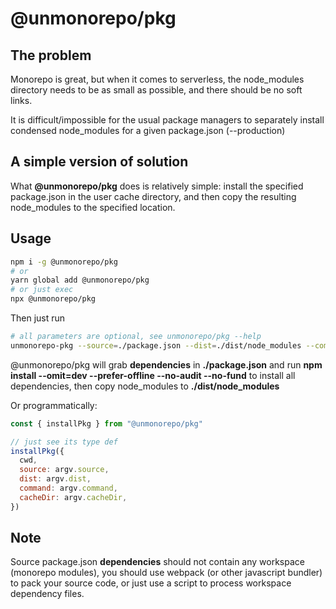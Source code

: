 # @unmonorepo/pkg


## The problem

Monorepo is great, but when it comes to serverless, the node_modules directory needs to be as small as possible, and there should be no soft links.

It is difficult/impossible for the usual package managers to separately install condensed node_modules for a given package.json (--production)

## A simple version of solution

What **@unmonorepo/pkg** does is relatively simple: install the specified package.json in the user cache directory, and then copy the resulting node_modules to the specified location.

## Usage

```bash
npm i -g @unmonorepo/pkg
# or
yarn global add @unmonorepo/pkg
# or just exec
npx @unmonorepo/pkg
```

Then just run

```bash
# all parameters are optional, see unmonorepo/pkg --help
unmonorepo-pkg --source=./package.json --dist=./dist/node_modules --command="npm install --omit=dev --prefer-offline --no-audit --no-fund"
```

@unmonorepo/pkg will grab **dependencies** in **./package.json** and run **npm install --omit=dev --prefer-offline --no-audit --no-fund** to install all dependencies, then copy node_modules to **./dist/node_modules**

Or programmatically:

```js
const { installPkg } from "@unmonorepo/pkg"

// just see its type def
installPkg({
  cwd,
  source: argv.source,
  dist: argv.dist,
  command: argv.command,
  cacheDir: argv.cacheDir,
})
```

## Note

Source package.json **dependencies** should not contain any workspace (monorepo modules), you should use webpack (or other javascript bundler) to pack your source code, or just use a script to process workspace dependency files.

